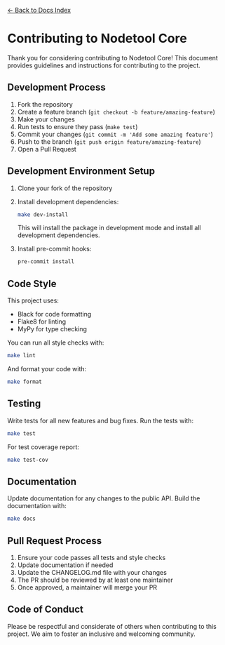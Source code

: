 [← Back to Docs Index](docs/index.md)

# Contributing to Nodetool Core

Thank you for considering contributing to Nodetool Core! This document provides guidelines and instructions for
contributing to the project.

## Development Process

1. Fork the repository
1. Create a feature branch (`git checkout -b feature/amazing-feature`)
1. Make your changes
1. Run tests to ensure they pass (`make test`)
1. Commit your changes (`git commit -m 'Add some amazing feature'`)
1. Push to the branch (`git push origin feature/amazing-feature`)
1. Open a Pull Request

## Development Environment Setup

1. Clone your fork of the repository

1. Install development dependencies:

   ```bash
   make dev-install
   ```

   This will install the package in development mode and install all development dependencies.

1. Install pre-commit hooks:

   ```bash
   pre-commit install
   ```

## Code Style

This project uses:

- Black for code formatting
- Flake8 for linting
- MyPy for type checking

You can run all style checks with:

```bash
make lint
```

And format your code with:

```bash
make format
```

## Testing

Write tests for all new features and bug fixes. Run the tests with:

```bash
make test
```

For test coverage report:

```bash
make test-cov
```

## Documentation

Update documentation for any changes to the public API. Build the documentation with:

```bash
make docs
```

## Pull Request Process

1. Ensure your code passes all tests and style checks
1. Update documentation if needed
1. Update the CHANGELOG.md file with your changes
1. The PR should be reviewed by at least one maintainer
1. Once approved, a maintainer will merge your PR

## Code of Conduct

Please be respectful and considerate of others when contributing to this project. We aim to foster an inclusive and
welcoming community.
